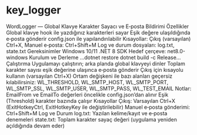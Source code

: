 # key_logger
WordLogger — Global Klavye Karakter Sayacı ve E‑posta Bildirimi
Özellikler
Global klavye hook ile yazdığınız karakterleri sayar
Eşik değere ulaşıldığında e‑posta gönderir
config.json ile yapılandırılabilir
Kısayollar: Çıkış (varsayılan) Ctrl+X, Manuel e‑posta: Ctrl+Shift+M
Log ve durum dosyaları: log.txt, state.txt
Gereksinimler
Windows 10/11
.NET 8 SDK
Hedef çerçeve: net8.0-windows
Kurulum ve Derleme
...dotnet restore
dotnet build -c Release...
Çalıştırma
Uygulamayı çalıştırın; arka planda global klavyeyi dinler
Toplam karakter sayısı eşik değerine ulaşınca e‑posta gönderir
Çıkış için kısayolu kullanın (varsayılan Ctrl+X)
Ortam değişkeni ile bazı alanları geçersiz kılabilirsiniz:
WL_THRESHOLD, WL_SMTP_HOST, WL_SMTP_PORT, WL_SMTP_SSL, WL_SMTP_USER, WL_SMTP_PASS, WL_TEST_EMAIL
Notlar:
EmailFrom ve EmailTo değerleri öncelikle config.json’dan alınır
Eşik (Threshold) karakter bazında çalışır
Kısayollar
Çıkış: Varsayılan Ctrl+X (ExitHotkeyCtrl, ExitHotkeyKey ile değiştirilebilir)
Manuel e‑posta gönderimi: Ctrl+Shift+M
Log ve Durum
log.txt: Yazılan kelime/kayıt ve e‑posta denemeleri
state.txt: Toplam karakter sayaç değeri (uygulama yeniden açıldığında devam eder)
